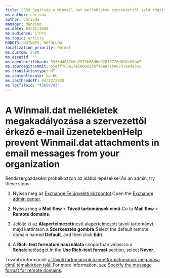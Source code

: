 ```yaml
---
title: 2589 Segítség a Winmail.dat mellékletek szervezettől való rögzítésének megakadályozásához
ms.author: chrisda
author: chrisda
manager: dansimp
ms.date: 04/21/2020
ms.audience: ITPro
ms.topic: article
ROBOTS: NOINDEX, NOFOLLOW
localization_priority: Normal
ms.custom: 2589
ms.assetid: ''
ms.openlocfilehash: 5336d4087e0a7579b68d6d97073726d020c89b47
ms.sourcegitcommit: 55eff703a17e500681d8fa6a87eb067019ade3cc
ms.translationtype: MT
ms.contentlocale: hu-HU
ms.lasthandoff: 04/22/2020
ms.locfileid: "43666743"
---
```

# <a name="help-prevent-winmaildat-attachments-in-email-messages-from-your-organization"></a><span data-ttu-id="9f16e-102">A Winmail.dat mellékletek megakadályozása a szervezettől érkező e-mail üzenetekben</span><span class="sxs-lookup"><span data-stu-id="9f16e-102">Help prevent Winmail.dat attachments in email messages from your organization</span></span>

<span data-ttu-id="9f16e-103">Rendszergazdaként próbálkozzon az alábbi lépésekkel:</span><span class="sxs-lookup"><span data-stu-id="9f16e-103">As an admin, try these steps:</span></span>

1. <span data-ttu-id="9f16e-104">Nyissa meg az [Exchange Felügyeleti központot](https://outlook.office365.com/ecp/).</span><span class="sxs-lookup"><span data-stu-id="9f16e-104">Open the [Exchange admin center](https://outlook.office365.com/ecp/).</span></span>

2. <span data-ttu-id="9f16e-105">Nyissa meg a **Mail flow** > **Távoli tartományok című.**</span><span class="sxs-lookup"><span data-stu-id="9f16e-105">Go to **Mail flow** > **Remote domains**.</span></span>

3. <span data-ttu-id="9f16e-106">Jelölje ki az **Alapértelmezett**nevű alapértelmezett távoli tartományt, majd kattintson a **Szerkesztés gombra.**</span><span class="sxs-lookup"><span data-stu-id="9f16e-106">Select the default remote domain named **Default**, and then click **Edit**.</span></span>

4. <span data-ttu-id="9f16e-107">A **Rich-text formátum használata** csoportban válassza a **Soha**lehetőséget.</span><span class="sxs-lookup"><span data-stu-id="9f16e-107">In the **Use Rich-text format** section, select **Never**.</span></span>

<span data-ttu-id="9f16e-108">További információt [a Távoli tartományok üzenetformátumának megadása című témakörben talál.](https://docs.microsoft.com/Exchange/mail-flow-best-practices/remote-domains/remote-domains#specifying-message-format)</span><span class="sxs-lookup"><span data-stu-id="9f16e-108">For more information, see [Specify the message format for remote domains](https://docs.microsoft.com/Exchange/mail-flow-best-practices/remote-domains/remote-domains#specifying-message-format).</span></span>
